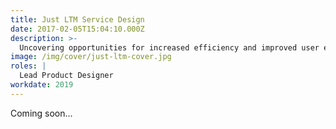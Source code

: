 ```yaml
---
title: Just LTM Service Design
date: 2017-02-05T15:04:10.000Z
description: >-
  Uncovering opportunities for increased efficiency and improved user experience.
image: /img/cover/just-ltm-cover.jpg
roles: |
  Lead Product Designer
workdate: 2019
---
```


Coming soon...